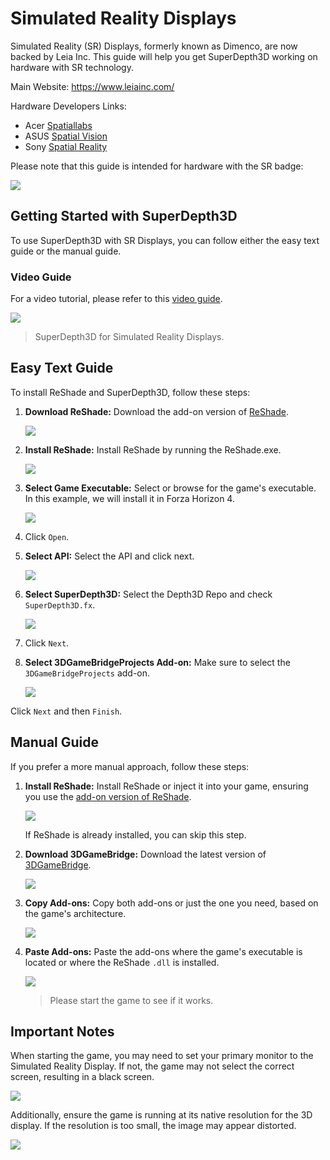 
# Simulated Reality Displays

Simulated Reality (SR) Displays, formerly known as Dimenco, are now backed by Leia Inc. This guide will help you get SuperDepth3D working on hardware with SR technology.

Main Website: <https://www.leiainc.com/>

Hardware Developers Links:

* Acer [Spatiallabs](https://www.acer.com/us-en/spatiallabs)
* ASUS [Spatial Vision](https://www.asus.com/content/asus-spatial-vision-technology/)
* Sony [Spatial Reality](https://pro.sony/ue_US/products/spatial-reality-displays/3d-professional-images)

Please note that this guide is intended for hardware with the SR badge:

![](images/sr1.jpg)

## Getting Started with SuperDepth3D

To use SuperDepth3D with SR Displays, you can follow either the easy text guide or the manual guide.

### Video Guide

For a video tutorial, please refer to this [video guide](https://youtu.be/ovXh54DkKbU).

![](images/sr2.png)

> SuperDepth3D for Simulated Reality Displays.

## Easy Text Guide

To install ReShade and SuperDepth3D, follow these steps:

1. **Download ReShade:** Download the add-on version of [ReShade](https://reshade.me/#download).

    ![](images/sr3.png)

2. **Install ReShade:** Install ReShade by running the ReShade.exe.

    ![](images/sr4.png)

3. **Select Game Executable:** Select or browse for the game's executable. In this example, we will install it in Forza Horizon 4.

    ![](images/sr5.png)

4. Click `Open`.
5. **Select API:** Select the API and click next.

    ![](images/sr6.png)

6. **Select SuperDepth3D:** Select the Depth3D Repo and check `SuperDepth3D.fx`.

    ![](images/sr7.png)

7. Click `Next`.
8. **Select 3DGameBridgeProjects Add-on:** Make sure to select the `3DGameBridgeProjects` add-on.

    ![](images/sr9.png)

Click `Next` and then `Finish`.

## Manual Guide

If you prefer a more manual approach, follow these steps:

1. **Install ReShade:** Install ReShade or inject it into your game, ensuring you use the [add-on version of ReShade](https://reshade.me/#download).

    ![](images/sr10.png)

    If ReShade is already installed, you can skip this step.

2. **Download 3DGameBridge:** Download the latest version of [3DGameBridge](https://github.com/JoeyAnthony/3DGameBridgeProjects/releases).

    ![](images/sr11.png)

3. **Copy Add-ons:** Copy both add-ons or just the one you need, based on the game's architecture.

    ![](images/sr12.png)

4. **Paste Add-ons:** Paste the add-ons where the game's executable is located or where the ReShade `.dll` is installed.

    ![](images/sr13.png)

    > Please start the game to see if it works.

## Important Notes

When starting the game, you may need to set your primary monitor to the Simulated Reality Display. If not, the game may not select the correct screen, resulting in a black screen.

![](images/sr14.png)

Additionally, ensure the game is running at its native resolution for the 3D display. If the resolution is too small, the image may appear distorted.

![](images/sr15.png)
